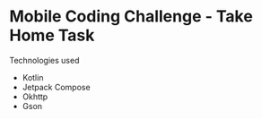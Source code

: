 # Mobile Coding Challenge - Take Home Task
Technologies used
- Kotlin
- Jetpack Compose
- Okhttp
- Gson
